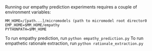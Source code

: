 Running our empathy prediction experiments requires a couple of environment variables:

```
MM_HOME=/[path...]/micromodels (path to micromodel root director0
EMP_HOME=$MM_HOME/empathy
PYTHONPATH=$MM_HOME
```

To run empathy prediction, run `python empathy_prediction.py`
To run empathetic rationale extraction, run `python rationale_extraction.py`
